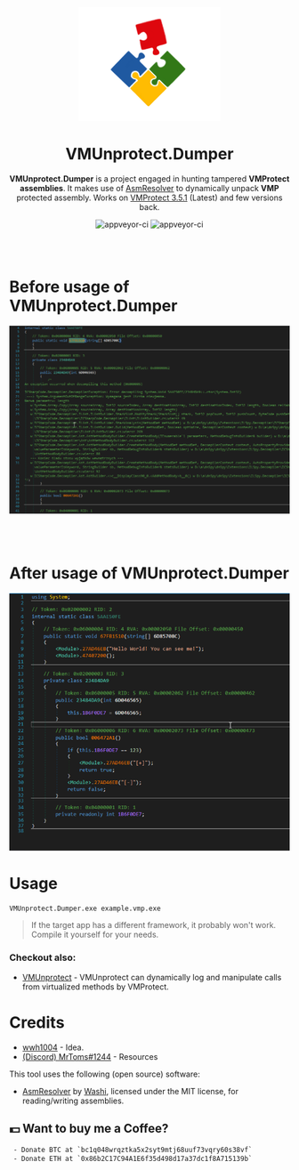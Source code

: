 <p align="center">
  <img width="256" heigth="256" src="docs\vmup.png">
<h1 align="center">VMUnprotect.Dumper</h1>
<p align="center">
  <strong>VMUnprotect.Dumper</strong> is a project engaged in hunting tampered <strong>VMProtect assemblies</strong>. It makes use of <a href="https://github.com/pardeike/Harmony">AsmResolver</a> to dynamically unpack <strong>VMP</strong> protected assembly. Works on <a href="https://vmpsoft.com/20210919/vmprotect-3-5-1/">VMProtect 3.5.1</a> (Latest) and few versions back.
</p>
</p>
<p align="center">
  <img src="https://forthebadge.com/images/badges/built-with-love.svg" alt="appveyor-ci" />
  <img src="https://forthebadge.com/images/badges/made-with-c-sharp.svg" alt="appveyor-ci" />
</p>
</p>

</br></br>
# Before usage of VMUnprotect.Dumper
<img src="docs/protected.png" >

</br></br>

# After usage of VMUnprotect.Dumper
<img src="docs/decrypted.png" >

# Usage
```sh
VMUnprotect.Dumper.exe example.vmp.exe
```
> If the target app has a different framework, it probably won't work. Compile it yourself for your needs. <br>

### Checkout also:
* [VMUnprotect](https://github.com/void-stack/VMUnprotect) - VMUnprotect can dynamically log and manipulate calls from virtualized methods by VMProtect.

# Credits
* [wwh1004](https://github.com/wwh1004) - Idea.
* [(Discord) MrToms#1244]() - Resources

This tool uses the following (open source) software:
* [AsmResolver](https://github.com/Washi1337/AsmResolver) by [Washi](https://github.com/Washi1337), licensed under the MIT license, for reading/writing assemblies.

## 💵 Want to buy me a Coffee?
     - Donate BTC at `bc1q048wrqztka5x2syt9mtj68uuf73vqry60s38vf`
     - Donate ETH at `0x86b2C17C94A1E6f35d498d17a37dc1f8A715139b`
